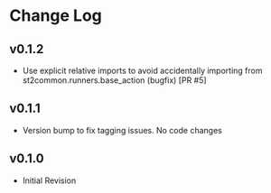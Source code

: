 # Change Log

## v0.1.2

- Use explicit relative imports to avoid accidentally importing from
  st2common.runners.base_action (bugfix) [PR #5]

## v0.1.1

- Version bump to fix tagging issues. No code changes

## v0.1.0

- Initial Revision

